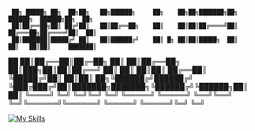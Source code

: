 
     ██╗ █████╗ ██╗  ██╗██╗   ██╗██████╗     ██╗    ██╗██╗███████╗██╗      ██████╗  ██████╗██╗  ██╗
     ██║██╔══██╗██║ ██╔╝██║   ██║██╔══██╗    ██║    ██║██║██╔════╝██║     ██╔═══██╗██╔════╝██║  ██║
     ██║███████║█████╔╝ ██║   ██║██████╔╝    ██║ █╗ ██║██║█████╗  ██║     ██║   ██║██║     ███████║
██   ██║██╔══██║██╔═██╗ ██║   ██║██╔══██╗    ██║███╗██║██║██╔══╝  ██║     ██║   ██║██║     ██╔══██║
╚█████╔╝██║  ██║██║  ██╗╚██████╔╝██████╔╝    ╚███╔███╔╝██║███████╗███████╗╚██████╔╝╚██████╗██║  ██║
 ╚════╝ ╚═╝  ╚═╝╚═╝  ╚═╝ ╚═════╝ ╚═════╝      ╚══╝╚══╝ ╚═╝╚══════╝╚══════╝ ╚═════╝  ╚═════╝╚═╝  ╚═╝

[![My Skills](https://skillicons.dev/icons?i=linux,bash,github,md,cloudflare,neovim,debian,apple,windows&perline=10)](https://skillicons.dev)
